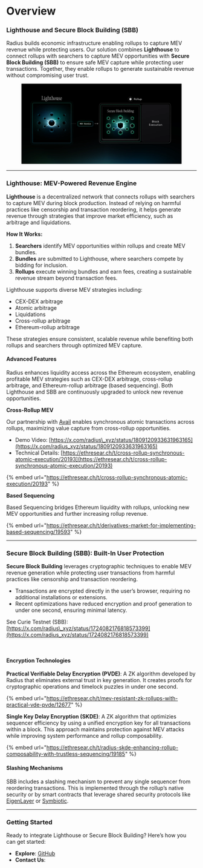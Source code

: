 # Overview

### Lighthouse and Secure Block Building (SBB)

Radius builds economic infrastructure enabling rollups to capture MEV revenue while protecting users. Our solution combines **Lighthouse** to connect rollups with searchers to capture MEV opportunities with **Secure Block Building (SBB)** to ensure safe MEV capture while protecting user transactions. Together, they enable rollups to generate sustainable revenue without compromising user trust.

<figure><img src=".gitbook/assets/image (24).png" alt=""><figcaption></figcaption></figure>

***

### Lighthouse: MEV-Powered Revenue Engine

**Lighthouse** is a decentralized network that connects rollups with searchers to capture MEV during block production. Instead of relying on harmful practices like censorship and transaction reordering, it helps generate revenue through strategies that improve market efficiency, such as arbitrage and liquidations.

**How It Works:**&#x20;

1. **Searchers** identify MEV opportunities within rollups and create MEV bundles.
2. **Bundles** are submitted to Lighthouse, where searchers compete by bidding for inclusion.
3. **Rollups** execute winning bundles and earn fees, creating a sustainable revenue stream beyond transaction fees.

Lighthouse supports diverse MEV strategies including:

* CEX-DEX arbitrage
* Atomic arbitrage
* Liquidations
* Cross-rollup arbitrage
* Ethereum-rollup arbitrage

These strategies ensure consistent, scalable revenue while benefiting both rollups and searchers through optimized MEV capture.



#### Advanced Features

Radius enhances liquidity access across the Ethereum ecosystem, enabling profitable MEV strategies such as CEX-DEX arbitrage, cross-rollup arbitrage, and Ethereum-rollup arbitrage (based sequencing). Both Lighthouse and SBB are continuously upgraded to unlock new revenue opportunities.



**Cross-Rollup MEV**

Our partnership with [Avail](https://www.availproject.org/) enables synchronous atomic transactions across rollups, maximizing value capture from cross-rollup opportunities.

* Demo Video: [https://x.com/radius\_xyz/status/1809120933631963165](https://x.com/radius_xyz/status/1809120933631963165)
* Technical Details: [https://ethresear.ch/t/cross-rollup-synchronous-atomic-execution/20193](https://ethresear.ch/t/cross-rollup-synchronous-atomic-execution/20193)

{% embed url="https://ethresear.ch/t/cross-rollup-synchronous-atomic-execution/20193" %}

**Based Sequencing**

Based Sequencing bridges Ethereum liquidity with rollups, unlocking new MEV opportunities and further increasing rollup revenue.

{% embed url="https://ethresear.ch/t/derivatives-market-for-implementing-based-sequencing/19593" %}

***

### Secure Block Building (SBB): Built-In User Protection

**Secure Block Building** leverages cryptographic techniques to enable MEV revenue generation while protecting user transactions from harmful practices like censorship and transaction reordering.

* Transactions are encrypted directly in the user’s browser, requiring no additional installations or extensions.
* Recent optimizations have reduced encryption and proof generation to under one second, ensuring minimal latency.

See Curie Testnet (SBB): [https://x.com/radius\_xyz/status/1724082176818573399](https://x.com/radius_xyz/status/1724082176818573399)

​

#### Encryption Technologies

**Practical Verifiable Delay Encryption (PVDE)**: A ZK algorithm developed by Radius that eliminates external trust in key generation. It creates proofs for cryptographic operations and timelock puzzles in under one second.

{% embed url="https://ethresear.ch/t/mev-resistant-zk-rollups-with-practical-vde-pvde/12677" %}

**Single Key Delay Encryption (SKDE)**: A ZK algorithm that optimizies sequencer efficiency by using a unified encryption key for all transactions within a block. This approach maintains protection against MEV attacks while improving system performance and rollup composability.

{% embed url="https://ethresear.ch/t/radius-skde-enhancing-rollup-composability-with-trustless-sequencing/19185" %}

#### Slashing Mechanisms&#x20;

SBB includes a slashing mechanism to prevent any single sequencer from reordering transactions. This is implemented through the rollup’s native security or by smart contracts that leverage shared security protocols like [EigenLayer](https://www.eigenlayer.xyz/) or [Symbiotic](https://symbiotic.fi/).

***

### Getting Started

Ready to integrate Lighthouse or Secure Block Building? Here’s how you can get started:

* **Explore**: [GitHub](https://github.com/radius_xyz)
* **Contact Us**:&#x20;



